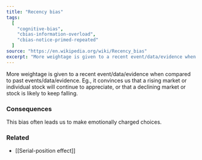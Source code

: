 ```yaml
---
title: "Recency bias"
tags:
  [
    "cognitive-bias",
    "cbias-information-overload",
    "cbias-notice-primed-repeated"
  ]
source: "https://en.wikipedia.org/wiki/Recency_bias"
excerpt: "More weightage is given to a recent event/data/evidence when compared to past events/data/evidence."
---
```


More weightage is given to a recent event/data/evidence when compared to past events/data/evidence. Eg., it convinces us that a rising market or individual stock will continue to appreciate, or that a declining market or stock is likely to keep falling. 

### Consequences

This bias often leads us to make emotionally charged choices.

### Related

- [[Serial-position effect]]





